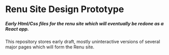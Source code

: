 # Renu Site Design Prototype
##### Early Html/Css files for the renu site which will eventually be redone as a React app.

This repository stores early draft, mostly uninteractive versions of several major pages which will
form the Renu site.
